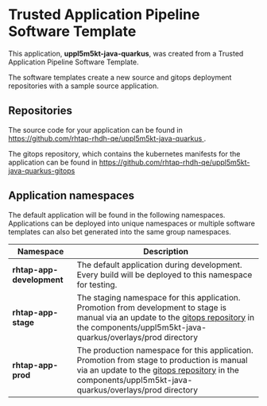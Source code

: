 # Trusted Application Pipeline Software Template

This application, **uppl5m5kt-java-quarkus**, was created from a Trusted Application Pipeline Software Template.

The software templates create a new source and gitops deployment repositories with a sample source application. 

## Repositories

The source code for your application can be found in [https://github.com/rhtap-rhdh-qe/uppl5m5kt-java-quarkus ](https://github.com/rhtap-rhdh-qe/uppl5m5kt-java-quarkus ).
 
The gitops repository, which contains the kubernetes manifests for the application can be found in 
[https://github.com/rhtap-rhdh-qe/uppl5m5kt-java-quarkus-gitops ](https://github.com/rhtap-rhdh-qe/uppl5m5kt-java-quarkus-gitops ) 

## Application namespaces 

The default application will be found in the following namespaces. Applications can be deployed into unique namespaces or multiple software templates can also bet generated into the same group namespaces.  

|  Namespace   |  Description   |  
| -------- | -------- |   
| **rhtap-app-development** | The default application during development. Every build will be deployed to this namespace for testing. | 
| **rhtap-app-stage** | The staging namespace for this application. Promotion from development to stage is manual via an update to the [gitops repository](https://github.com/rhtap-rhdh-qe/uppl5m5kt-java-quarkus-gitops ) in the components/uppl5m5kt-java-quarkus/overlays/prod directory |  
| **rhtap-app-prod** | The production namespace for this application. Promotion from stage to production is manual via an update to the [gitops repository](https://github.com/rhtap-rhdh-qe/uppl5m5kt-java-quarkus-gitops ) in the components/uppl5m5kt-java-quarkus/overlays/prod directory | 